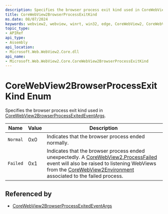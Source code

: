 ```yaml
---
description: Specifies the browser process exit kind used in CoreWebView2BrowserProcessExitedEventArgs.
title: CoreWebView2BrowserProcessExitKind
ms.date: 08/07/2024
keywords: webview2, webview, winrt, win32, edge, CoreWebView2, CoreWebView2Controller, browser control, edge html, CoreWebView2BrowserProcessExitKind
topic_type:
- APIRef
api_type:
- Assembly
api_location:
- Microsoft.Web.WebView2.Core.dll
api_name:
- Microsoft.Web.WebView2.Core.CoreWebView2BrowserProcessExitKind
---
```


# CoreWebView2BrowserProcessExitKind Enum

Specifies the browser process exit kind used in [CoreWebView2BrowserProcessExitedEventArgs](corewebview2browserprocessexitedeventargs.md).

| Name |  Value | Description |
|--|--|--|
|`Normal` | 0x0  |  Indicates that the browser process ended normally.|
|`Failed` | 0x1  |  Indicates that the browser process ended unexpectedly. A [CoreWebView2.ProcessFailed](corewebview2.md#processfailed) event will also be raised to listening WebViews from the [CoreWebView2Environment](corewebview2environment.md) associated to the failed process.|


## Referenced by

- [CoreWebView2BrowserProcessExitedEventArgs](corewebview2browserprocessexitedeventargs.md)
